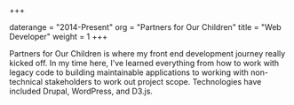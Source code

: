 +++

daterange = "2014-Present"
org = "Partners for Our Children"
title = "Web Developer"
weight = 1
+++

Partners for Our Children is where my front end development journey really kicked off. In my time here, I’ve learned everything from how to work with legacy code to building maintainable applications to working with non-technical stakeholders to work out project scope. Technologies have included Drupal, WordPress, and D3.js.